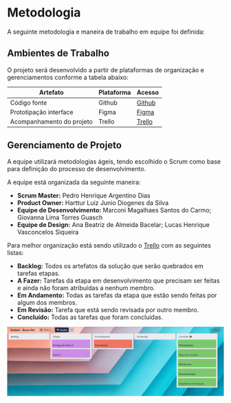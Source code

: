 
# Metodologia

A seguinte metodologia e maneira de trabalho em equipe foi definida:

## Ambientes de Trabalho

O projeto será desenvolvido a partir de plataformas de organização e gerenciamentos conforme a tabela abaixo:

|Artefato | Plataforma | Acesso |
|------|-----------------------------------------|----|
|Código fonte| Github | [Github](https://github.com/ICEI-PUC-Minas-PMV-ADS/pmv-ads-2023-1-e1-proj-web-t10-pmv-ads-2023-1-e1-proj-web-t10-buscapet) | 
|Prototipação interface| Figma | [Figma](https://www.figma.com/proto/iy7py7SRuxA7bbgTIuer5Y/Busca-Pet?node-id=1-4&scaling=min-zoom&page-id=0%3A1&starting-point-node-id=1%3A4) | 
|Acompanhamento do projeto| Trello | [Trello](https://trello.com/b/xDFMHB9L) | 

## Gerenciamento de Projeto

A equipe utilizará metodologias ágeis, tendo escolhido o Scrum como base para definição do processo de desenvolvimento.

A equipe está organizada da seguinte maneira:

- **Scrum Master:** Pedro Henrique Argentino Dias
- **Product Owner:** Harttur Luiz Junio Diogenes da Silva
- **Equipe de Desenvolvimento:** Marconi Magalhaes Santos do Carmo; Giovanna Lima Torres Guasch
- **Equipe de Design:** Ana Beatriz de Almeida Bacelar; Lucas Henrique Vasconcelos Siqueira

Para melhor organização está sendo utilizado o [Trello](https://trello.com/b/xDFMHB9L) com as seguintes listas:

- **Backlog:** Todos os artefatos da solução que serão quebrados em tarefas etapas.
- **A Fazer:** Tarefas da etapa em desenvolvimento que precisam ser feitas e ainda não foram atribuídas a nenhum membro.
- **Em Andamento:** Todas as tarefas da etapa que estão sendo feitas por algum dos membros.
- **Em Revisão:** Tarefa que está sendo revisada por outro membro.
- **Concluído:** Todas as tarefas que foram concluídas.

![Trello - Busca Pet](img/trello1.png)
